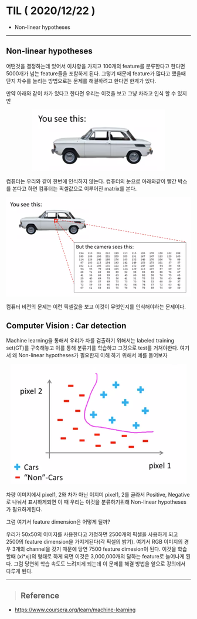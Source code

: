 # TIL ( 2020/12/22 )

- Non-linear hypotheses

---

## Non-linear hypotheses

어떤것을 결정하는데 있어서 이차항을 가지고 100개의 feature를 분류한다고 한다면 5000개가 넘는 feature들을 포함하게 된다. 그렇기 때문에  feature가 많다고 했을때 단지 차수를 늘리는 방법으로는 문제를 해결하려고 한다면 한계가 있다. 

  

만약 아래와 같이 차가 있다고 한다면 우리는 이것을 보고 그냥 차라고 인식 할 수 있지만 

<p align="center"><img src="../image/Machine/12.22/001.PNG" style="zoom:100%;"/></p>

컴퓨터는 우리와 같이 한번에 인식하지 않는다. 컴퓨터의 눈으로 아래와같이 빨간 박스를 본다고 하면 컴퓨터는 픽셀값으로 이루어진 matrix를 본다.

<p align="center"><img src="../image/Machine/12.22/002.PNG" style="zoom:100%;"/></p>

컴퓨터 비전의 문제는 이런 픽셀값을 보고 이것이 무엇인지를 인식해야하는 문제이다.



## Computer Vision : Car detection

Machine learning을 통해서 우리가 차를 검출하기 위해서는 labeled training set(GT)를 구축해놓고 이를 통해 분류기를 학습하고 그것으로 test를 거쳐야한다. 여기서 왜 Non-linear hypotheses가 필요한지 이해 하기 위해서 예를 들어보자

<p align="center"><img src="../image/Machine/12.22/003.PNG" style="zoom:100%;"/></p>

차량 이미지에서 pixel1, 2와 차가 아닌 이지미 pixel1, 2를 골라서 Positive, Negative로 나눠서 표시하게되면 이 때 우리는 이것을 분류하기위해 Non-linear hypotheses가 필요하게된다.

  

그럼 여기서 feature dimension은 어떻게 될까?

우리가 50x50의 이미지를 사용한다고 가정하면 2500개의 픽셀을 사용하게 되고 2500의 feature dimension을 가지게된다(각 픽셀의 밝기).  여기서 RGB 이미지의 경우 3개의 channel을 갖기 때문에 당연 7500 feature dimesion이 된다. 이것을 학습할때 (xi*xj)의 형태로 하게 되면 이것은 3,000,000개의 달하는 feature로 늘어나게 된다. 그럼 당연히 학습 속도도 느려지게 되는데 이 문제를 해결 방법을 앞으로 강의에서 다루게 된다. 



****

>## Reference

- https://www.coursera.org/learn/machine-learning

